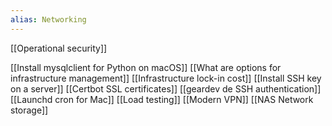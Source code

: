 ```yaml
---
alias: Networking
---
```


[[Operational security]]

[[Install mysqlclient for Python on macOS]]
[[What are options for infrastructure management]]
[[Infrastructure lock-in cost]]
[[Install SSH key on a server]]
[[Certbot SSL certificates]]
[[geardev de SSH authentication]]
[[Launchd cron for Mac]]
[[Load testing]]
[[Modern VPN]]
[[NAS Network storage]]